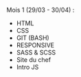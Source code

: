 Mois 1 (29/03 - 30/04) : 
- HTML 
- CSS 
- GIT (BASH)
- RESPONSIVE 
- SASS & SCSS
- Site du chef 
- Intro JS
